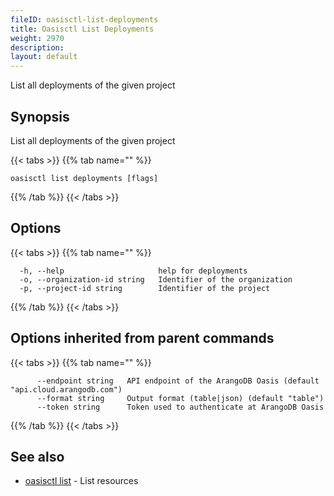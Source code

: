 ```yaml
---
fileID: oasisctl-list-deployments
title: Oasisctl List Deployments
weight: 2970
description: 
layout: default
---
```

List all deployments of the given project

## Synopsis

List all deployments of the given project

{{< tabs >}}
{{% tab name="" %}}
```
oasisctl list deployments [flags]
```
{{% /tab %}}
{{< /tabs >}}

## Options

{{< tabs >}}
{{% tab name="" %}}
```
  -h, --help                     help for deployments
  -o, --organization-id string   Identifier of the organization
  -p, --project-id string        Identifier of the project
```
{{% /tab %}}
{{< /tabs >}}

## Options inherited from parent commands

{{< tabs >}}
{{% tab name="" %}}
```
      --endpoint string   API endpoint of the ArangoDB Oasis (default "api.cloud.arangodb.com")
      --format string     Output format (table|json) (default "table")
      --token string      Token used to authenticate at ArangoDB Oasis
```
{{% /tab %}}
{{< /tabs >}}

## See also

* [oasisctl list]()	 - List resources

